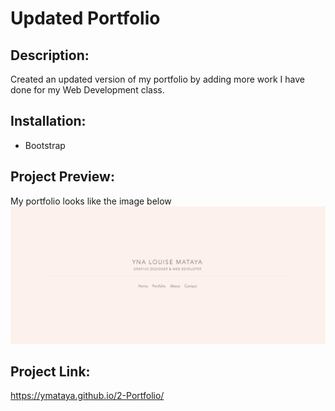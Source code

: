 # Updated Portfolio

## Description:
Created an updated version of my portfolio by adding more work I have done for my Web Development class.

## Installation:
* Bootstrap


## Project Preview:
My portfolio looks like the image below
![Preview](/images/portfolio.png)

## Project Link:
https://ymataya.github.io/2-Portfolio/
